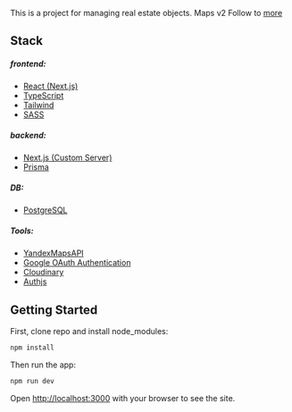 This is a project for managing real estate objects. Maps v2 Follow to [more](https://www.youtube.com/watch?v=vqnLexJWgHw)

## Stack
##### frontend:
- [React (Next.js)](https://nextjs.org/)
- [TypeScript](https://www.typescriptlang.org/)
- [Tailwind](https://tailwindcss.com/)
- [SASS](https://sass-lang.com/)
##### backend:
- [Next.js (Custom Server)](https://nextjs.org/docs/pages/building-your-application/configuring/custom-server)
- [Prisma](https://www.prisma.io/)
##### DB:
- [PostgreSQL](https://www.postgresql.org/)
##### Tools:
- [YandexMapsAPI](https://yandex.ru/maps-api/products/js-api)
- [Google OAuth Authentication](https://developers.google.com/identity/protocols/oauth2)
- [Cloudinary](https://cloudinary.com/)
- [Authjs](https://authjs.dev/)

## Getting Started

First, clone repo and install node_modules:
```bash
npm install
```

Then run the app:
```bash
npm run dev
```

Open [http://localhost:3000](http://localhost:3000) with your browser to see the site.
